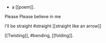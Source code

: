 - a [[poem]].

Please
Please believe in me

I'll be straight
#straight
[[straight like an arrow]]

[[Twisting]], #bending, [[folding]].
